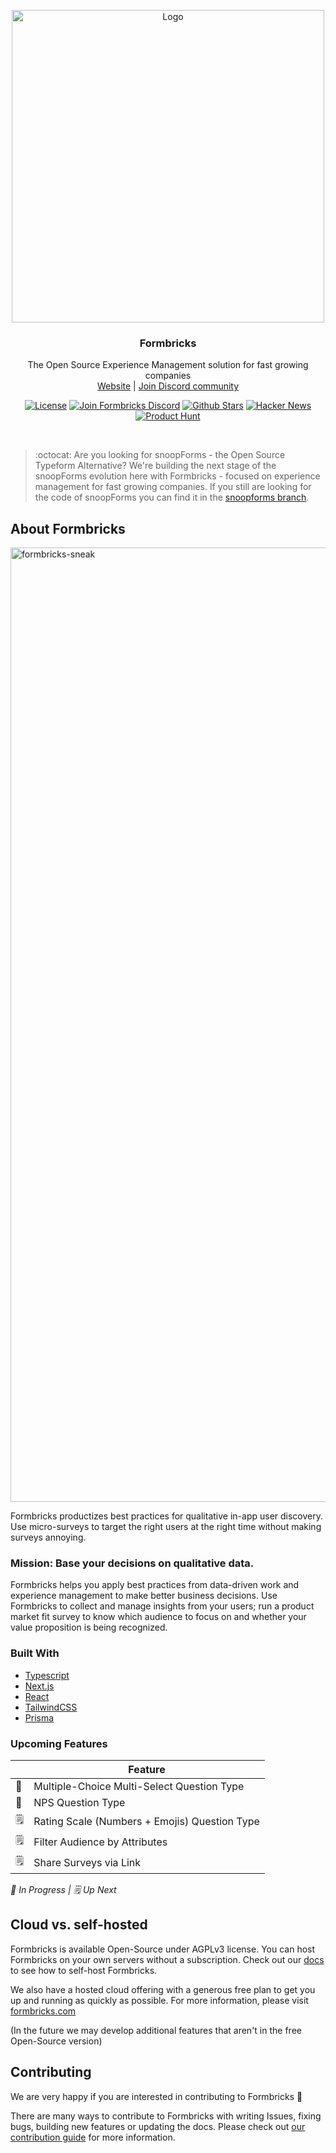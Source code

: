 <p align="center">
<a href="https://github.com/formbricks/formbricks">
    <img src="https://user-images.githubusercontent.com/675065/203262290-3c2bc5b8-839c-468a-b675-e26a369c7fe2.png" alt="Logo" width="500">
  </a>
  <h3 align="center">Formbricks</h3>

  <p align="center">
    The Open Source Experience Management solution for fast growing companies
    <br />
    <a href="https://formbricks.com/">Website</a>  |  <a href="https://formbricks.com/discord">Join Discord community</a>
  </p>
</p>

<p align="center">
<a href="https://github.com/formbricks/formbricks/blob/main/LICENSE"><img src="https://img.shields.io/badge/license-AGPL-purple" alt="License"></a> <a href="https://formbricks.com/discord"><img src="https://img.shields.io/discord/979077669410979880?label=Discord&logo=discord&logoColor=%23fff" alt="Join Formbricks Discord"></a> <a href="https://github.com/formbricks/formbricks/stargazers"><img src="https://img.shields.io/github/stars/formbricks/formbricks?logo=github" alt="Github Stars"></a>
   <a href="https://news.ycombinator.com/item?id=32303986"><img src="https://img.shields.io/badge/Hacker%20News-122-%23FF6600" alt="Hacker News"></a>
   <a href="https://www.producthunt.com/products/snoopforms"><img src="https://img.shields.io/badge/Product%20Hunt-%232%20Product%20of%20the%20Day-orange?logo=producthunt&logoColor=%23fff" alt="Product Hunt"></a>
</p>

<br/>

> :octocat: Are you looking for snoopForms - the Open Source Typeform Alternative? We're building the next stage of the snoopForms evolution here with Formbricks - focused on experience management for fast growing companies. If you still are looking for the code of snoopForms you can find it in the [snoopforms branch](https://github.com/formbricks/formbricks/tree/snoopforms).

## About Formbricks

<img width="1527" alt="formbricks-sneak" src="https://user-images.githubusercontent.com/675065/227726212-6ebf930e-6a20-4ffa-b966-56cd41bdf363.png">

Formbricks productizes best practices for qualitative in-app user discovery. Use micro-surveys to target the right users at the right time without making surveys annoying.

### Mission: Base your decisions on qualitative data.

Formbricks helps you apply best practices from data-driven work and experience management to make better business decisions. Use Formbricks to collect and manage insights from your users; run a product market fit survey to know which audience to focus on and whether your value proposition is being recognized.

### Built With

- [Typescript](https://www.typescriptlang.org/)
- [Next.js](https://nextjs.org/)
- [React](https://reactjs.org/)
- [TailwindCSS](https://tailwindcss.com/)
- [Prisma](https://prisma.io/)

### Upcoming Features

|     | Feature                                       |
| --- | --------------------------------------------- |
| 👷  | Multiple-Choice Multi-Select Question Type    |
| 👷  | NPS Question Type                             |
| 🗒️  | Rating Scale (Numbers + Emojis) Question Type |
| 🗒️  | Filter Audience by Attributes                 |
| 🗒️  | Share Surveys via Link                        |

_👷 In Progress | 🗒️ Up Next_

## Cloud vs. self-hosted

Formbricks is available Open-Source under AGPLv3 license. You can host Formbricks on your own servers without a subscription. Check out our [docs](https://formbricks.com/docs/self-hosting/deployment) to see how to self-host Formbricks.

We also have a hosted cloud offering with a generous free plan to get you up and running as quickly as possible. For more information, please visit [formbricks.com](https://formbricks.com)

(In the future we may develop additional features that aren't in the free Open-Source version)

## Contributing

We are very happy if you are interested in contributing to Formbricks 🤗

There are many ways to contribute to Formbricks with writing Issues, fixing bugs, building new features or updating the docs. Please check out [our contribution guide](https://formbricks.com/docs/contributing/introduction) for more information.
